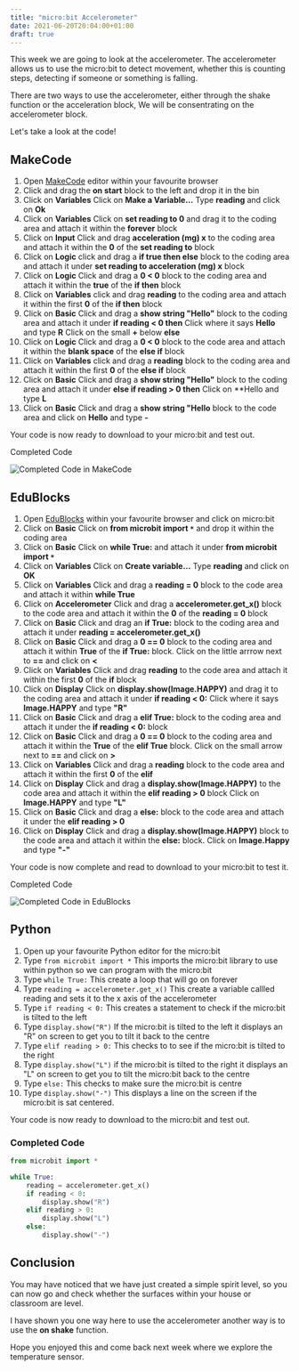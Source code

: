 ```yaml
---
title: "micro:bit Accelerometer"
date: 2021-06-20T20:04:00+01:00
draft: true
---
```


This week we are going to look at the accelerometer. The accelerometer allows us to use the micro:bit to detect movement, whether this is counting steps, detecting if someone or something is falling.

There are two ways to use the accelerometer, either through the shake function or the acceleration block, We will be consentrating on the accelerometer block.

Let's take a look at the code!

<!--more-->

## MakeCode

1. Open [MakeCode](https://makecode.microbit.org/#editor) editor within your favourite browser
2. Click and drag the **on start** block to the left and drop it in the bin
3. Click on **Variables** Click on **Make a Variable...** Type **reading** and click on **Ok**
4. Click on **Variables** Click on **set reading to 0** and drag it to the coding area and attach it within the **forever** block
5. Click on **Input** Click and drag **acceleration (mg) x** to the coding area and attach it within the **0** of the **set reading to** block
6. Click on **Logic** click and drag a **if true then else** block to the coding area and attach it under **set reading to acceleration (mg) x** block
7. Click on **Logic** Click and drag a **0 < 0** block to the coding area and attach it within the **true** of the **if then** block
8. Click on **Variables** click and drag **reading** to the coding area and attach it within the first **0** of the **if then** block
9. Click on **Basic** Click and drag a **show string "Hello"** block to the coding area and attach it under **if reading < 0 then** Click where it says **Hello** and type **R** Click on the small **+** below **else**
10. Click on **Logic** Click and drag a **0 < 0** block to the code area and attach it within the **blank space** of the **else if** block
11. Click on **Variables** click and drag a **reading** block to the coding area and attach it within the first **0** of the **else if** block
12. Click on **Basic** Click and drag a **show string "Hello"** block to the coding area and attach it under **else if reading > 0 then** Click on **Hello and type **L**
13. Click on **Basic** Click and drag a **show string "Hello** block to the code area and click on **Hello** and type **-**

Your code is now ready to download to your micro:bit and test out.

Completed Code

![Completed Code in MakeCode](/Accelerometer01.png)

## EduBlocks

1. Open [EduBlocks](http://app.edublocks.org/) within your favourite browser and click on micro:bit
2. Click on **Basic** Click on **from microbit import ``*``** and drop it within  the coding area
3. Click on **Basic** Click on **while True:** and attach it under **from microbit import ``*``**
4. Click on **Variables** Click on **Create variable...** Type **reading** and click on **OK**
5. Click on **Variables** Click and drag a **reading = 0** block to the code area and attach it within **while True**
6. Click on **Accelerometer** Click and drag a **accelerometer.get_x()** block to the code area and attach it within the **0** of the **reading = 0** block
7. Click on **Basic** Click and drag an **if True:** block to the coding area and attach it under **reading = accelerometer.get_x()**
8. Click on **Basic** Click and drag a **0 == 0** block to the coding area and attach it within **True** of the **if True:** block. Click on the little arrrow next to **==** and click on **<**
9. Click on **Variables** Click and drag **reading** to the code area and attach it within the first **0** of the **if** block
10. Click on **Display** Click on **display.show(Image.HAPPY)** and drag it to the coding area and attach it under **if reading < 0:** Click where it says **Image.HAPPY** and type **"R"**
11. Click on **Basic** Click and drag a **elif True:** block to the coding area and attach it under the **if reading < 0:** block
12. Click on **Basic** Click and drag a **0 == 0** block to the coding area and attach it within the **True** of the **elif True** block. Click on the small arrow next to **==** and click on **>**
13. Click on **Variables** Click and drag a **reading** block to the code area and attach it within the first **0** of the **elif**
14. Click on **Display** Click and drag a **display.show(Image.HAPPY)** to the code area and attach it within the **elif reading > 0** block Click on **Image.HAPPY** and type **"L"**
15. Click on **Basic** Click and drag a **else:** block to the code area and attach it under the **elif reading > 0**
16. Click on **Display** Click and drag a **display.show(Image.HAPPY)** block to the code area and attach it within the **else:** block. Click on **Image.Happy** and type **"-"**

Your code is now complete and read to download to your micro:bit to test it.

Completed Code

![Completed Code in EduBlocks](/Accelerometer02.png)

## Python

1. Open up your favourite Python editor for the micro:bit
2. Type ```from microbit import *``` This imports the micro:bit library to use within python so we can program with the micro:bit
3. Type ```while True:``` This create a loop that will go on forever
4. Type ```reading = accelerometer.get_x()``` This create a variable callled reading and sets it to the x axis of the accelerometer
5. Type ```if reading < 0:``` This creates a statement to check if the micro:bit is tilted to the left
6. Type ```display.show("R")``` If the micro:bit is tilted to the left it displays an "R" on screen to get you to tilt it back to the centre
7. Type ```elif reading > 0:``` This checks to to see if the micro:bit is tilted to the right
8. Type ```display.show("L")``` if the micro:bit is tilted to the right it displays an "L" on screen to get you to tilt the micro:bit back to the centre
9. Type ```else:``` This checks to make sure the micro:bit is centre
10. Type ```display.show("-")``` This displays a line on the screen if the micro:bit is sat centered.

Your code is now ready to download to the micro:bit and test out.

### Completed Code

```Python
from microbit import *

while True:
    reading = accelerometer.get_x()
    if reading < 0:
        display.show("R")
    elif reading > 0:
        display.show("L")
    else:
        display.show("-")
```

## Conclusion

You may have noticed that we have just created a simple spirit level, so you can now go and check whether the surfaces within your house or classroom are level.

I have shown you one way here to use the accelerometer another way is to use the **on shake** function.

Hope you enjoyed this and come back next week where we explore the temperature sensor.